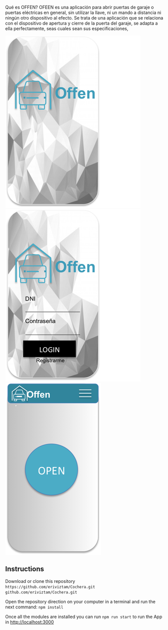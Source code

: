 Qué es OFFEN?
 OFEEN es una aplicación para abrir puertas de garaje o puertas eléctricas en general, sin utilizar la llave, ni un mando a distancia ni ningún otro dispositivo al efecto. Se trata de una aplicación que se relaciona con el dispositivo de apertura y cierre de la puerta del garaje, se adapta a ella perfectamente, seas cuales sean sus especificaciones,
 
![](public/pantalla1.png)
![](public/pantalla2.png)
![](public/pantalla3.png)

## Instructions

Download or clone this repository
`https://github.com/eriviztam/Cochera.git`
`github.com/eriviztam/Cochera.git`

Open the repository direction on your computer in a terminal and run the next command:
`npm install`

Once all the modules are installed you can run `npm run start` to run the App in [http://localhost:3000](http://localhost:3000)
